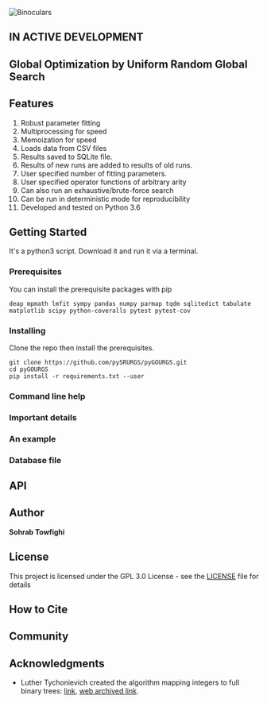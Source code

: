 ![Binoculars](image/Gnome-system-search.jpg)

## IN ACTIVE DEVELOPMENT

## Global Optimization by Uniform Random Global Search

## Features 

1. Robust parameter fitting
2. Multiprocessing for speed
3. Memoization for speed
4. Loads data from CSV files
5. Results saved to SQLite file. 
6. Results of new runs are added to results of old runs.
7. User specified number of fitting parameters.
8. User specified operator functions of arbitrary arity
9. Can also run an exhaustive/brute-force search
10. Can be run in deterministic mode for reproducibility
11. Developed and tested on Python 3.6

## Getting Started

It's a python3 script. Download it and run it via a terminal.

### Prerequisites

You can install the prerequisite packages with pip

```deap mpmath lmfit sympy pandas numpy parmap tqdm sqlitedict tabulate matplotlib scipy python-coveralls pytest pytest-cov```

### Installing

Clone the repo then install the prerequisites.

```
git clone https://github.com/pySRURGS/pyGOURGS.git
cd pyGOURGS
pip install -r requirements.txt --user
```

### Command line help

### Important details

### An example

### Database file

## API

## Author

**Sohrab Towfighi**

## License

This project is licensed under the GPL 3.0 License - see the [LICENSE](LICENSE) file for details

## How to Cite

## Community

## Acknowledgments

* Luther Tychonievich created the algorithm mapping integers to full binary trees: [link](https://www.cs.virginia.edu/luther/blog/posts/434.html), [web archived link](http://web.archive.org/web/20190908010319/https://www.cs.virginia.edu/luther/blog/posts/434.html).
